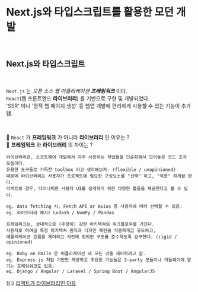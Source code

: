 # Next.js와 타입스크립트를 활용한 모던 개발

<br/>

## Next.js와 타입스크립트

<br/>

`Next.js` 는 _오픈 소스 웹 어플리케이션 **프레임워크**_ 이다.  
`React`(웹 프론트엔드 **라이브러리**) 를 기반으로 구현 및 개발되었다.  
'SSR' 이나 '정적 웹 페이지 생성' 등 웹앱 개발에 편리하게 사용할 수 있는 기능이 추가됌.

<br/>

📌 `React` 가 **프레임워크** 가 아니라 **라이브러리** 인 이유는 ?  
📌 **프레임워크** 와 **라이브러리** 의 차이는 ?

    라이브러리란, 소프트웨어 개발에서 자주 사용하는 작업들을 단순화해서 모아놓은 코드 조각 모음이다.  
    유용한 도구들로 가득찬 toolbox 라고 생각해보자. (flexible / unopinioned)
    때문에 라이브러리는 사용자가 프로젝트에 필요한 구성요소를 "선택" 하고, "적용" 하게끔 한다.
    리액트의 경우, 다이나믹한 사용자 UI를 설계하기 위한 다양한 툴들을 제공한다고 볼 수 있다.

    eg. data fetching 시, Fetch API or Axios 등 사용자에 따라 선택할 수 있음.
    eg. 라이브러리 예시) Lodash / NumPy / Pandas 

    프레임워크는, 상대적으로 (주장이) 강한 아키텍쳐와 워크플로우를 가진다.
    사용자로 하여금 특정 아키텍쳐 원칙과 디자인 패턴을 적용하게끔 유도하고,
    애플리케이션 흐름을 제어하고 사전에 정의된 구조를 준수하도록 요구한다. (rigid / opinioned)

    eg. Ruby on Rails 은 어플리케이션 내 모든 것을 제어하려고 함.
    eg. Express.js 처럼 기반만 제공하고 주요한 기능들은 3-party 모듈이나 미들웨어에 맡기는 프레임워크도 있음.
    eg. Django / Angular / Laravel / Spring Boot / AngularJS

`참고` [리액트가 라이브러리인 이유](https://medium.com/@Angie.O/why-react-is-a-library-and-not-a-framework-533d95692fe1)

